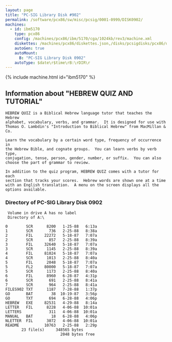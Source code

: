 ```yaml
---
layout: page
title: "PC-SIG Library Disk #902"
permalink: /software/pcx86/sw/misc/pcsig/0001-0999/DISK0902/
machines:
  - id: ibm5170
    type: pcx86
    config: /machines/pcx86/ibm/5170/cga/1024kb/rev3/machine.xml
    diskettes: /machines/pcx86/diskettes.json,/disks/pcsigdisks/pcx86/diskettes.json
    autoGen: true
    autoMount:
      B: "PC-SIG Library Disk 0902"
    autoType: $date\r$time\rB:\rDIR\r
---
```


{% include machine.html id="ibm5170" %}

## Information about "HEBREW QUIZ AND TUTORIAL"

    HEBREW QUIZ is a Biblical Hebrew language tutor that teaches the Hebrew
    alphabet, vocabulary, verbs, and grammar.  It is designed for use with
    Thomas O. Lambdin's "Introduction to Biblical Hebrew" from MacMillan &
    Co.
    
    Learn the vocabulary by a certain word type, frequency of occurrence in
    the Hebrew Bible, and cognate groups.  You can learn verbs by verb type,
    conjugation, tense, person, gender, number, or suffix.  You can also
    choose the part of grammar to review.
    
    In addition to the quiz program, HEBREW QUIZ comes with a tutor for each
    section that tracks your scores.  Hebrew words are shown one at a time
    with an English translation.  A menu on the screen displays all the
    options available.

### Directory of PC-SIG Library Disk 0902

     Volume in drive A has no label
     Directory of A:\

    0        SCR      8200   1-25-88   6:13a
    1        SCR       736   2-25-88   8:38a
    2        FIL     22272   5-18-87   7:07a
    2        SCR       857   2-25-88   8:39a
    3        FIL     32640   5-18-87   7:07a
    3        SCR      1145   2-25-88   8:39a
    4        FIL     81024   5-18-87   7:07a
    4        SCR      1013   2-25-88   8:40a
    5        FIL      2048   5-18-87   7:07a
    5        FL2     80000   5-18-87   7:07a
    5        SCR      1173   2-25-88   8:40a
    6        FIL      8960   6-28-87   4:31p
    6        SCR       691   2-25-88   8:41a
    7        SCR       964   2-25-88   8:41a
    FILES902 TXT      1187   7-28-88   1:37p
    GO       BAT        38  10-19-87   3:56p
    GO       TXT       694   6-28-88   4:06p
    HEBREW   EXE     82531   4-29-88   8:14a
    LETTER   FIL      8228   4-06-88  10:01a
    LETTERS            311   4-06-88  10:01a
    MANUAL   BAT        18   6-28-88   4:06p
    NLETTER  FIL      3072   4-06-88  10:01a
    README           10763   2-25-88   2:29p
           23 file(s)     348565 bytes
                            2048 bytes free
